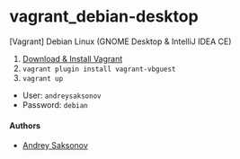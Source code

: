# vagrant_debian-desktop
[Vagrant] Debian Linux (GNOME Desktop & IntelliJ IDEA CE)

1. [Download & Install Vagrant](https://www.vagrantup.com)
2. `vagrant plugin install vagrant-vbguest`
3. `vagrant up`

* User: `andreysaksonov`
* Password: `debian`

#### Authors
* [Andrey Saksonov](https://saksonov.me)
